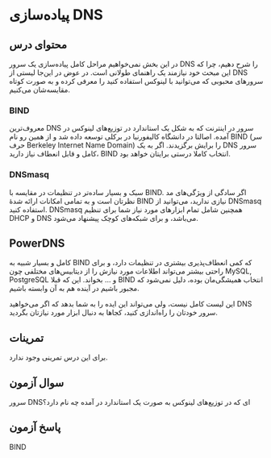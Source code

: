 # پیاده‌سازی DNS

## محتوای درس

در این بخش نمی‌خواهیم مراحل کامل پیاده‌سازی یک سرور DNS را شرح دهیم‌، چرا که این
مبحث خود نیازمند یک راهنمای طولانی است. در عوض در این‌جا لیستی از DNS سرور‌های
محبوبی که می‌توانید با لینوکس استفاده کنید را معرفی کرده و به صورت کوتاه
مقایسه‌شان می‌کنیم.

### ‏BIND

معروف‌ترین DNS سرور در اینترنت که به شکل یک استاندارد در توزیع‌های لینوکس در آمده.
اصالتا در دانشگاه کالیفورنیا در برکلی توسعه داده شد و از همین رو نام BIND (سر
حرف Berkeley Internet Name Domain) را برایش برگزیدند. اگر به یک DNS سرور کامل و
قابل انعطاف نیاز دارید‌، BIND انتخاب کاملا درستی برایتان خواهد بود.

### ‏DNSmasq

سبک و بسیار ساده‌تر در تنظیمات در مقایسه با BIND. اگر سادگی از ویژگی‌های مد نظرتان
است و به تمامی امکانات ارائه شدهٔ BIND نیازی ندارید‌، می‌توانید از DNSmasq استفاده
کنید. DNSmasq همچنین شامل تمام ابزار‌های مورد نیاز شما برای تنظیم DHCP و DNS
می‌باشد، و برای شبکه‌های کوچک پیشنهاد می‌شود.

## ‏PowerDNS

کامل و بسیار شبیه به BIND که کمی انعطاف‌پذیری بیشتری در تنظیمات دارد، و برای
راحتی بیشتر می‌تواند اطلاعات مورد نیازش را از دیتابیس‌های مختلفی چون MySQL,
PostgreSQL و … بخواند. این که قبلا BIND انتخاب همیشگی‌مان بوده، دلیل نمی‌شود که
مجبور باشیم در آینده هم به آن وابسته باشیم.


این لیست کامل نیست‌، ولی می‌تواند این ایده را به شما بدهد که اگر می‌خواهید DNS سرور
خودتان را راه‌اندازی کنید‌، کجا‌ها به دنبال ابزار مورد نیازتان بگردید.

## تمرینات

برای این درس تمرینی وجود ندارد.

## سوال آزمون

سرور DNSای که در توزیع‌های لینوکس به صورت یک استاندارد در آمده چه نام دارد؟

## پاسخ آزمون

BIND
